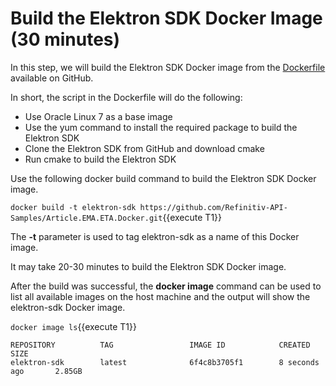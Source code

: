 # Build the Elektron SDK Docker Image (30 minutes)

In this step, we will build the Elektron SDK Docker image from the [Dockerfile](https://github.com/Refinitiv-API-Samples/Article.EMA.ETA.Docker) available on GitHub.

In short, the script in the Dockerfile will do the following:
- Use Oracle Linux 7 as a base image
- Use the yum command to install the required package to build the Elektron SDK
- Clone the Elektron SDK from GitHub and download cmake
- Run cmake to build the Elektron SDK

Use the following docker build command to build the Elektron SDK Docker image.

`docker build -t elektron-sdk https://github.com/Refinitiv-API-Samples/Article.EMA.ETA.Docker.git`{{execute T1}}

The **-t** parameter is used to tag elektron-sdk as a name of this Docker image.

It may take 20-30 minutes to build the Elektron SDK Docker image. 

After the build was successful, the **docker image** command can be used to 
list all available images on the host machine and the output will show the 
elektron-sdk Docker image.

`docker image ls`{{execute T1}}

```
REPOSITORY          TAG                 IMAGE ID            CREATED             SIZE
elektron-sdk        latest              6f4c8b3705f1        8 seconds ago       2.85GB
```
